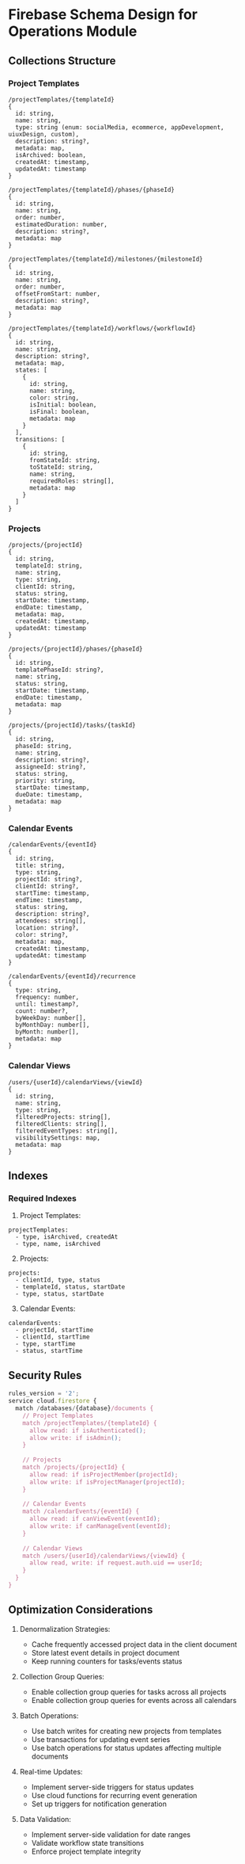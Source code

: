 # Firebase Schema Design for Operations Module

## Collections Structure

### Project Templates
```
/projectTemplates/{templateId}
{
  id: string,
  name: string,
  type: string (enum: socialMedia, ecommerce, appDevelopment, uiuxDesign, custom),
  description: string?,
  metadata: map,
  isArchived: boolean,
  createdAt: timestamp,
  updatedAt: timestamp
}

/projectTemplates/{templateId}/phases/{phaseId}
{
  id: string,
  name: string,
  order: number,
  estimatedDuration: number,
  description: string?,
  metadata: map
}

/projectTemplates/{templateId}/milestones/{milestoneId}
{
  id: string,
  name: string,
  order: number,
  offsetFromStart: number,
  description: string?,
  metadata: map
}

/projectTemplates/{templateId}/workflows/{workflowId}
{
  id: string,
  name: string,
  description: string?,
  metadata: map,
  states: [
    {
      id: string,
      name: string,
      color: string,
      isInitial: boolean,
      isFinal: boolean,
      metadata: map
    }
  ],
  transitions: [
    {
      id: string,
      fromStateId: string,
      toStateId: string,
      name: string,
      requiredRoles: string[],
      metadata: map
    }
  ]
}
```

### Projects
```
/projects/{projectId}
{
  id: string,
  templateId: string,
  name: string,
  type: string,
  clientId: string,
  status: string,
  startDate: timestamp,
  endDate: timestamp,
  metadata: map,
  createdAt: timestamp,
  updatedAt: timestamp
}

/projects/{projectId}/phases/{phaseId}
{
  id: string,
  templatePhaseId: string?,
  name: string,
  status: string,
  startDate: timestamp,
  endDate: timestamp,
  metadata: map
}

/projects/{projectId}/tasks/{taskId}
{
  id: string,
  phaseId: string,
  name: string,
  description: string?,
  assigneeId: string?,
  status: string,
  priority: string,
  startDate: timestamp,
  dueDate: timestamp,
  metadata: map
}
```

### Calendar Events
```
/calendarEvents/{eventId}
{
  id: string,
  title: string,
  type: string,
  projectId: string?,
  clientId: string?,
  startTime: timestamp,
  endTime: timestamp,
  status: string,
  description: string?,
  attendees: string[],
  location: string?,
  color: string?,
  metadata: map,
  createdAt: timestamp,
  updatedAt: timestamp
}

/calendarEvents/{eventId}/recurrence
{
  type: string,
  frequency: number,
  until: timestamp?,
  count: number?,
  byWeekDay: number[],
  byMonthDay: number[],
  byMonth: number[],
  metadata: map
}
```

### Calendar Views
```
/users/{userId}/calendarViews/{viewId}
{
  id: string,
  name: string,
  type: string,
  filteredProjects: string[],
  filteredClients: string[],
  filteredEventTypes: string[],
  visibilitySettings: map,
  metadata: map
}
```

## Indexes

### Required Indexes

1. Project Templates:
```
projectTemplates:
  - type, isArchived, createdAt
  - type, name, isArchived
```

2. Projects:
```
projects:
  - clientId, type, status
  - templateId, status, startDate
  - type, status, startDate
```

3. Calendar Events:
```
calendarEvents:
  - projectId, startTime
  - clientId, startTime
  - type, startTime
  - status, startTime
```

## Security Rules

```javascript
rules_version = '2';
service cloud.firestore {
  match /databases/{database}/documents {
    // Project Templates
    match /projectTemplates/{templateId} {
      allow read: if isAuthenticated();
      allow write: if isAdmin();
    }
    
    // Projects
    match /projects/{projectId} {
      allow read: if isProjectMember(projectId);
      allow write: if isProjectManager(projectId);
    }
    
    // Calendar Events
    match /calendarEvents/{eventId} {
      allow read: if canViewEvent(eventId);
      allow write: if canManageEvent(eventId);
    }
    
    // Calendar Views
    match /users/{userId}/calendarViews/{viewId} {
      allow read, write: if request.auth.uid == userId;
    }
  }
}
```

## Optimization Considerations

1. Denormalization Strategies:
   - Cache frequently accessed project data in the client document
   - Store latest event details in project document
   - Keep running counters for tasks/events status

2. Collection Group Queries:
   - Enable collection group queries for tasks across all projects
   - Enable collection group queries for events across all calendars

3. Batch Operations:
   - Use batch writes for creating new projects from templates
   - Use transactions for updating event series
   - Use batch operations for status updates affecting multiple documents

4. Real-time Updates:
   - Implement server-side triggers for status updates
   - Use cloud functions for recurring event generation
   - Set up triggers for notification generation

5. Data Validation:
   - Implement server-side validation for date ranges
   - Validate workflow state transitions
   - Enforce project template integrity
